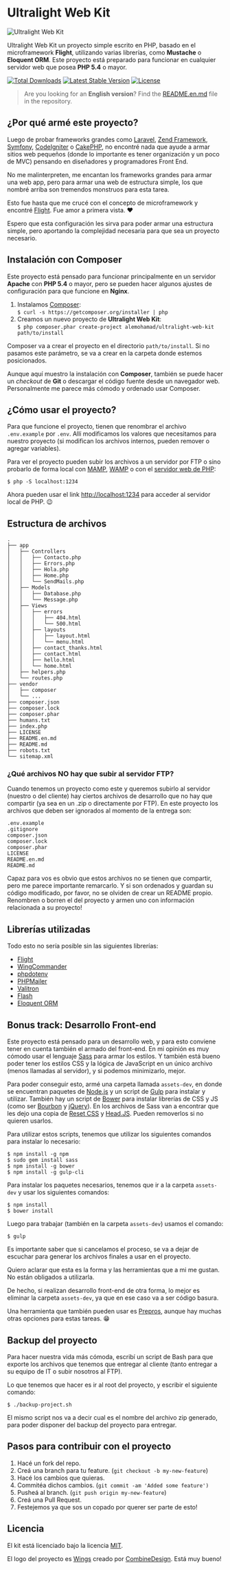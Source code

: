 # Ultralight Web Kit

![Ultralight Web Kit](http://i.imgur.com/jODgJwc.png)

Ultralight Web Kit un proyecto simple escrito en PHP, basado en el microframework **Flight**, utilizando varias librerías, como **Mustache** o **Eloquent ORM**. Este proyecto está preparado para funcionar en cualquier servidor web que posea **PHP 5.4** o mayor.

[![Total Downloads](https://img.shields.io/packagist/dt/alemohamad/ultralight-web-kit.svg?style=flat-square)](https://packagist.org/packages/alemohamad/ultralight-web-kit)
[![Latest Stable Version](https://img.shields.io/packagist/v/alemohamad/ultralight-web-kit.svg?style=flat-square)](https://packagist.org/packages/alemohamad/ultralight-web-kit)
[![License](https://img.shields.io/packagist/l/alemohamad/ultralight-web-kit.svg?style=flat-square)](https://opensource.org/licenses/mit-license.php)

> Are you looking for an **English version**? Find the [README.en.md](README.en.md) file in the repository.

## ¿Por qué armé este proyecto?

Luego de probar frameworks grandes como [Laravel](https://laravel.com), [Zend Framework](https://framework.zend.com), [Symfony](https://symfony.com), [CodeIgniter](https://www.codeigniter.com) o [CakePHP](https://cakephp.org), no encontré nada que ayude a armar sitios web pequeños (donde lo importante es tener organización y un poco de MVC) pensando en diseñadores y programadores Front End.

No me malinterpreten, me encantan los frameworks grandes para armar una web app, pero para armar una web de estructura simple, los que nombré arriba son tremendos monstruos para esta tarea.

Esto fue hasta que me crucé con el concepto de microframework y encontré [Flight](http://flightphp.com). Fue amor a primera vista. ♥️

Espero que esta configuración les sirva para poder armar una estructura simple, pero aportando la complejidad necesaria para que sea un proyecto necesario.

## Instalación con Composer

Este proyecto está pensado para funcionar principalmente en un servidor **Apache** con **PHP 5.4** o mayor, pero se pueden hacer algunos ajustes de configuración para que funcione en **Nginx**.

1. Instalamos [Composer](https://getcomposer.org/download/):  
`$ curl -s https://getcomposer.org/installer | php`  
2. Creamos un nuevo proyecto de **Ultralight Web Kit**:  
`$ php composer.phar create-project alemohamad/ultralight-web-kit path/to/install`

Composer va a crear el proyecto en el directorio `path/to/install`. Si no pasamos este parámetro, se va a crear en la carpeta donde estemos posicionados.

Aunque aquí muestro la instalación con **Composer**, también se puede hacer un *checkout* de **Git** o descargar el código fuente desde un navegador web. Personalmente me parece más cómodo y ordenado usar Composer.

## ¿Cómo usar el proyecto?

Para que funcione el proyecto, tienen que renombrar el archivo `.env.example` por `.env`. Allí modificamos los valores que necesitamos para nuestro proyecto (si modifican los archivos internos, pueden remover o agregar variables).

Para ver el proyecto pueden subir los archivos a un servidor por FTP o sino probarlo de forma local con [MAMP](https://www.mamp.info), [WAMP](http://www.wampserver.com/) o con el [servidor web de PHP](http://php.net/manual/en/features.commandline.webserver.php):

```
$ php -S localhost:1234
```

Ahora pueden usar el link [http://localhost:1234](http://localhost:1234) para acceder al servidor local de PHP. 😉

## Estructura de archivos

```
.
├── app
│   ├── Controllers
│   │   ├── Contacto.php
│   │   ├── Errors.php
│   │   ├── Hola.php
│   │   ├── Home.php
│   │   └── SendMails.php
│   ├── Models
│   │   ├── Database.php
│   │   └── Message.php
│   ├── Views
│   │   ├── errors
│   │   │   ├── 404.html
│   │   │   └── 500.html
│   │   ├── layouts
│   │   │   ├── layout.html
│   │   │   └── menu.html
│   │   ├── contact_thanks.html
│   │   ├── contact.html
│   │   ├── hello.html
│   │   └── home.html
│   ├── helpers.php
│   └── routes.php
├── vendor
│   ├── composer
│   └── ...
├── composer.json
├── composer.lock
├── composer.phar
├── humans.txt
├── index.php
├── LICENSE
├── README.en.md
├── README.md
├── robots.txt
└── sitemap.xml
```

### ¿Qué archivos NO hay que subir al servidor FTP?

Cuando tenemos un proyecto como este y queremos subirlo al servidor (nuestro o del cliente) hay ciertos archivos de desarrollo que no hay que compartir (ya sea en un .zip o directamente por FTP). En este proyecto los archivos que deben ser ignorados al momento de la entrega son:

```
.env.example
.gitignore
composer.json
composer.lock
composer.phar
LICENSE
README.en.md
README.md
```

Capaz para vos es obvio que estos archivos no se tienen que compartir, pero me parece importante remarcarlo. Y si son ordenados y guardan su código modificado, por favor, no se olviden de crear un README propio. Renombren o borren el del proyecto y armen uno con información relacionada a su proyecto!

## Librerías utilizadas

Todo esto no sería posible sin las siguientes librerías:

* [Flight](https://github.com/mikecao/flight)
* [WingCommander](https://github.com/xmeltrut/WingCommander)
* [phpdotenv](https://github.com/vlucas/phpdotenv)
* [PHPMailer](https://github.com/PHPMailer/PHPMailer)
* [Valitron](https://github.com/vlucas/valitron)
* [Flash](https://github.com/joelvardy/flash)
* [Eloquent ORM](https://github.com/illuminate/database)

## Bonus track: Desarrollo Front-end

Este proyecto está pensado para un desarrollo web, y para esto conviene tener en cuenta también el armado del front-end. En mi opinión es muy cómodo usar el lenguaje [Sass](http://sass-lang.com) para armar los estilos. Y también está bueno poder tener los estilos CSS y la lógica de JavaScript en un único archivo (menos llamadas al servidor), y si podemos minimizarlo, mejor.

Para poder conseguir esto, armé una carpeta llamada `assets-dev`, en donde se encuentran paquetes de [Node.js](https://nodejs.org) y un script de [Gulp](http://gulpjs.com) para instalar y utilizar. También hay un script de [Bower](https://bower.io) para instalar librerías de CSS y JS (como ser [Bourbon](http://bourbon.io) y [jQuery](https://jquery.com)). En los archivos de Sass van a encontrar que les dejo una copia de [Reset CSS](http://meyerweb.com/eric/tools/css/reset/) y [Head.JS](http://headjs.com). Pueden removerlos si no quieren usarlos.

Para utilizar estos scripts, tenemos que utilizar los siguientes comandos para instalar lo necesario:

```
$ npm install -g npm
$ sudo gem install sass
$ npm install -g bower
$ npm install -g gulp-cli
```

Para instalar los paquetes necesarios, tenemos que ir a la carpeta `assets-dev` y usar los siguientes comandos:

```
$ npm install
$ bower install
```

Luego para trabajar (también en la carpeta `assets-dev`) usamos el comando:

```
$ gulp
```

Es importante saber que si cancelamos el proceso, se va a dejar de escuchar para generar los archivos finales a usar en el proyecto.

Quiero aclarar que esta es la forma y las herramientas que a mi me gustan. No están obligados a utilizarla.

De hecho, si realizan desarrollo front-end de otra forma, lo mejor es eliminar la carpeta `assets-dev`, ya que en ese caso va a ser código basura.

Una herramienta que también pueden usar es [Prepros](https://prepros.io), aunque hay muchas otras opciones para estas tareas. 😁

## Backup del proyecto

Para hacer nuestra vida más cómoda, escribí un script de Bash para que exporte los archivos que tenemos que entregar al cliente (tanto entregar a su equipo de IT o subir nosotros al FTP).

Lo que tenemos que hacer es ir al root del proyecto, y escribir el siguiente comando:

```
$ ./backup-project.sh
```

El mismo script nos va a decir cual es el nombre del archivo zip generado, para poder disponer del backup del proyecto para entregar.

## Pasos para contribuir con el proyecto

1. Hacé un fork del repo.
2. Creá una branch para tu feature. (`git checkout -b my-new-feature`)
3. Hacé los cambios que quieras.
4. Commitéa dichos cambios. (`git commit -am 'Added some feature')`
5. Pusheá al branch. (`git push origin my-new-feature`)
6. Creá una Pull Request.
7. Festejemos ya que sos un copado por querer ser parte de esto!

## Licencia

El kit está licenciado bajo la licencia [MIT](https://opensource.org/licenses/mit-license.php).

El logo del proyecto es [Wings](https://thenounproject.com/term/wings/382103/) creado por [CombineDesign](https://www.behance.net/combine-design). Está muy bueno!
